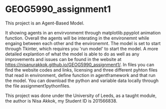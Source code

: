 # GEOG5990_assignment1
This project is an Agent-Based Model.

It showing agents in an envirvonmemt through matplotlib.ppyplot animation function. Overall the agents will be interating in the environemnt while engaing between each other and the environemnt. The model is set to start through Tkinter, which requires you 'run model' to start the model. A more detailed explantion of what the model is able to do as well as any improvements and issues can be found in the website at https://nisanurakkok.github.io/GEOG5990_assignment1/.
In files you can find the website codes and links, licensing and three different pyhton files that read in environment, define function in agentframework and that run the model. You can download the python and variable data locally through the file assignment1pythonfiles.

This project was done under the University of Leeds, as a taught module, the author is Nisa Akkok, my Student ID is 201566838.
